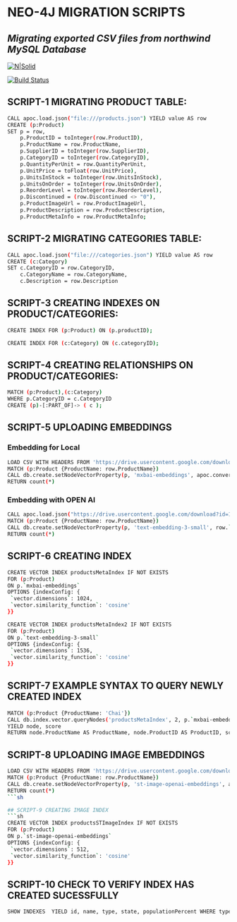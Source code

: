# NEO-4J MIGRATION SCRIPTS 
## _Migrating exported CSV files from northwind MySQL Database_

[![N|Solid](https://cldup.com/dTxpPi9lDf.thumb.png)](https://nodesource.com/products/nsolid)

[![Build Status](https://travis-ci.org/joemccann/dillinger.svg?branch=master)](https://travis-ci.org/joemccann/dillinger)


## SCRIPT-1 MIGRATING PRODUCT TABLE: 
```sh
CALL apoc.load.json("file:///products.json") YIELD value AS row
CREATE (p:Product)
SET p = row,
    p.ProductID = toInteger(row.ProductID),
    p.ProductName = row.ProductName,
    p.SupplierID = toInteger(row.SupplierID),
    p.CategoryID = toInteger(row.CategoryID),
    p.QuantityPerUnit = row.QuantityPerUnit,
    p.UnitPrice = toFloat(row.UnitPrice),
    p.UnitsInStock = toInteger(row.UnitsInStock),
    p.UnitsOnOrder = toInteger(row.UnitsOnOrder),
    p.ReorderLevel = toInteger(row.ReorderLevel),
    p.Discontinued = (row.Discontinued <> "0"),
    p.ProductImageUrl = row.ProductImageUrl,
    p.ProductDescription = row.ProductDescription,
    p.ProductMetaInfo = row.ProductMetaInfo;
```

## SCRIPT-2 MIGRATING CATEGORIES TABLE:
```sh
CALL apoc.load.json("file:///categories.json") YIELD value AS row
CREATE (c:Category)
SET c.CategoryID = row.CategoryID,
    c.CategoryName = row.CategoryName,
    c.Description = row.Description
```

## SCRIPT-3 CREATING INDEXES ON PRODUCT/CATEGORIES:
```sh
CREATE INDEX FOR (p:Product) ON (p.productID);
```
```sh
CREATE INDEX FOR (c:Category) ON (c.categoryID);
```

## SCRIPT-4 CREATING RELATIONSHIPS ON PRODUCT/CATEGORIES:
```sh
MATCH (p:Product),(c:Category)
WHERE p.CategoryID = c.CategoryID
CREATE (p)-[:PART_OF]-> ( c );
```

## SCRIPT-5 UPLOADING EMBEDDINGS

### Embedding for Local
```sh
LOAD CSV WITH HEADERS FROM 'https://drive.usercontent.google.com/download?id=1rce1699bmAAEUK_4DtSnqvhB_eWVGl_4&export=download' AS row
MATCH (p:Product {ProductName: row.ProductName})
CALL db.create.setNodeVectorProperty(p, 'mxbai-embeddings', apoc.convert.fromJsonList(row.`mxbai-embeddings`))
RETURN count(*)
```

### Embedding with OPEN AI
```sh
CALL apoc.load.json("https://drive.usercontent.google.com/download?id=1n6uX-W-lKS1e_Dd7kEmW65wOSUXSs8XE&export=download") YIELD value AS row
MATCH (p:Product {ProductName: row.ProductName})
CALL db.create.setNodeVectorProperty(p, 'text-embedding-3-small', row.`text-embedding-3-small`)
RETURN count(*)
```

## SCRIPT-6 CREATING INDEX
```sh
CREATE VECTOR INDEX productsMetaIndex IF NOT EXISTS
FOR (p:Product)
ON p.`mxbai-embeddings`
OPTIONS {indexConfig: {
 `vector.dimensions`: 1024,
 `vector.similarity_function`: 'cosine'
}}
```
```sh
CREATE VECTOR INDEX productsMetaIndex2 IF NOT EXISTS
FOR (p:Product)
ON p.`text-embedding-3-small`
OPTIONS {indexConfig: {
 `vector.dimensions`: 1536,
 `vector.similarity_function`: 'cosine'
}}
```

## SCRIPT-7 EXAMPLE SYNTAX TO QUERY NEWLY CREATED INDEX
```sh
MATCH (p:Product {ProductName: 'Chai'})
CALL db.index.vector.queryNodes('productsMetaIndex', 2, p.`mxbai-embeddings`)
YIELD node, score
RETURN node.ProductName AS ProductName, node.ProductID AS ProductID, score
```


## SCRIPT-8 UPLOADING IMAGE EMBEDDINGS

```sh
LOAD CSV WITH HEADERS FROM 'https://drive.usercontent.google.com/download?id=16UT77RrEyKEPd72dKhId9o4YM7p50gdI&export=download' AS row
MATCH (p:Product {ProductName: row.ProductName})
CALL db.create.setNodeVectorProperty(p, 'st-image-openai-embeddings', apoc.convert.fromJsonList(row.`ImageOpenaiClipEmbeddings`))
RETURN count(*)
```sh

## SCRIPT-9 CREATING IMAGE INDEX
```sh
CREATE VECTOR INDEX productsSTImageIndex IF NOT EXISTS
FOR (p:Product)
ON p.`st-image-openai-embeddings`
OPTIONS {indexConfig: {
 `vector.dimensions`: 512,
 `vector.similarity_function`: 'cosine'
}}
```

## SCRIPT-10 CHECK TO VERIFY INDEX HAS CREATED SUCESSFULLY
```sh
SHOW INDEXES  YIELD id, name, type, state, populationPercent WHERE type = "VECTOR"
```